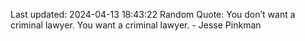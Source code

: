 Last updated: 2024-04-13 18:43:22
Random Quote: You don’t want a criminal lawyer. You want a criminal lawyer. - Jesse Pinkman